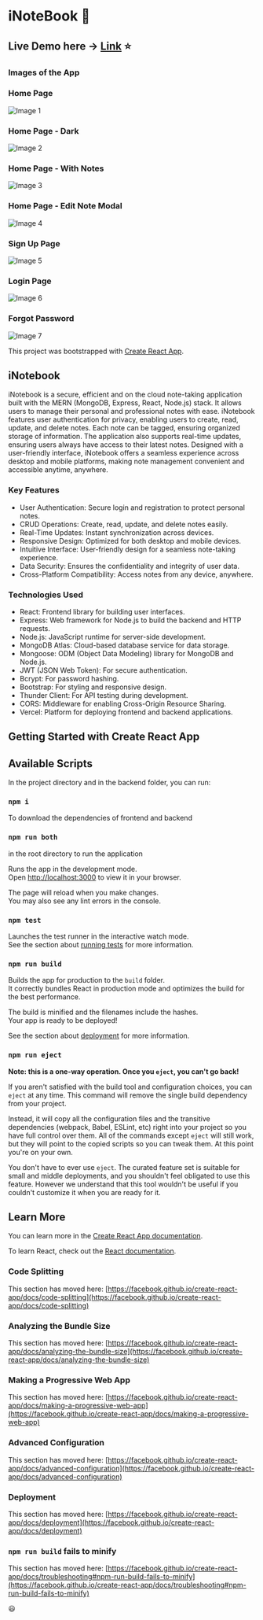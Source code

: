 # iNoteBook :tada:

## Live Demo here  -> [Link](https://i-note-book-frontend-zeta.vercel.app/login) ⭐

### Images of the App 

### Home Page
![Image 1](https://github.com/Neel-max-cpu/iNoteBook/blob/main/public/images/home.png?raw=true)
### Home Page - Dark
![Image 2](https://github.com/Neel-max-cpu/iNoteBook/blob/main/public/images/home_dark.png?raw=true)
### Home Page - With Notes
![Image 3](https://github.com/Neel-max-cpu/iNoteBook/blob/main/public/images/home_notes.png?raw=true)
### Home Page - Edit Note Modal
![Image 4](https://github.com/Neel-max-cpu/iNoteBook/blob/main/public/images/edit_modal.png?raw=true)
### Sign Up Page
![Image 5](https://github.com/Neel-max-cpu/iNoteBook/blob/main/public/images/signup.png?raw=true)
### Login Page
![Image 6](https://github.com/Neel-max-cpu/iNoteBook/blob/main/public/images/login.png?raw=true)
### Forgot Password
![Image 7](https://github.com/Neel-max-cpu/iNoteBook/blob/main/public/images/forgot_pass.png?raw=true)



This project was bootstrapped with [Create React App](https://github.com/facebook/create-react-app).

## iNotebook
iNotebook is a secure, efficient and on the cloud note-taking application built with the MERN (MongoDB, Express, React, Node.js) stack. It allows users to manage their personal and professional notes with ease. iNotebook features user authentication for privacy, enabling users to create, read, update, and delete notes. Each note can be tagged, ensuring organized storage of information. The application also supports real-time updates, ensuring users always have access to their latest notes. Designed with a user-friendly interface, iNotebook offers a seamless experience across desktop and mobile platforms, making note management convenient and accessible anytime, anywhere.


### Key Features
* User Authentication: Secure login and registration to protect personal notes.
* CRUD Operations: Create, read, update, and delete notes easily.
* Real-Time Updates: Instant synchronization across devices.
* Responsive Design: Optimized for both desktop and mobile devices.
* Intuitive Interface: User-friendly design for a seamless note-taking experience.
* Data Security: Ensures the confidentiality and integrity of user data.
* Cross-Platform Compatibility: Access notes from any device, anywhere.

### Technologies Used
* React: Frontend library for building user interfaces.
* Express: Web framework for Node.js to build the backend and HTTP requests.
* Node.js: JavaScript runtime for server-side development.
* MongoDB Atlas: Cloud-based database service for data storage.
* Mongoose: ODM (Object Data Modeling) library for MongoDB and Node.js.
* JWT (JSON Web Token): For secure authentication.
* Bcrypt: For password hashing.
* Bootstrap: For styling and responsive design.
* Thunder Client: For API testing during development.
* CORS: Middleware for enabling Cross-Origin Resource Sharing.
* Vercel: Platform for deploying frontend and backend applications.


## Getting Started with Create React App
## Available Scripts

In the project directory and in the backend folder, you can run:
### `npm i`
To download the dependencies of frontend and backend


### `npm run both` 
in the root directory to run the application


Runs the app in the development mode.\
Open [http://localhost:3000](http://localhost:3000) to view it in your browser.

The page will reload when you make changes.\
You may also see any lint errors in the console.

### `npm test`

Launches the test runner in the interactive watch mode.\
See the section about [running tests](https://facebook.github.io/create-react-app/docs/running-tests) for more information.

### `npm run build`

Builds the app for production to the `build` folder.\
It correctly bundles React in production mode and optimizes the build for the best performance.

The build is minified and the filenames include the hashes.\
Your app is ready to be deployed!

See the section about [deployment](https://facebook.github.io/create-react-app/docs/deployment) for more information.

### `npm run eject`

**Note: this is a one-way operation. Once you `eject`, you can't go back!**

If you aren't satisfied with the build tool and configuration choices, you can `eject` at any time. This command will remove the single build dependency from your project.

Instead, it will copy all the configuration files and the transitive dependencies (webpack, Babel, ESLint, etc) right into your project so you have full control over them. All of the commands except `eject` will still work, but they will point to the copied scripts so you can tweak them. At this point you're on your own.

You don't have to ever use `eject`. The curated feature set is suitable for small and middle deployments, and you shouldn't feel obligated to use this feature. However we understand that this tool wouldn't be useful if you couldn't customize it when you are ready for it.

## Learn More

You can learn more in the [Create React App documentation](https://facebook.github.io/create-react-app/docs/getting-started).

To learn React, check out the [React documentation](https://reactjs.org/).

### Code Splitting

This section has moved here: [https://facebook.github.io/create-react-app/docs/code-splitting](https://facebook.github.io/create-react-app/docs/code-splitting)

### Analyzing the Bundle Size

This section has moved here: [https://facebook.github.io/create-react-app/docs/analyzing-the-bundle-size](https://facebook.github.io/create-react-app/docs/analyzing-the-bundle-size)

### Making a Progressive Web App

This section has moved here: [https://facebook.github.io/create-react-app/docs/making-a-progressive-web-app](https://facebook.github.io/create-react-app/docs/making-a-progressive-web-app)

### Advanced Configuration

This section has moved here: [https://facebook.github.io/create-react-app/docs/advanced-configuration](https://facebook.github.io/create-react-app/docs/advanced-configuration)

### Deployment

This section has moved here: [https://facebook.github.io/create-react-app/docs/deployment](https://facebook.github.io/create-react-app/docs/deployment)

### `npm run build` fails to minify

This section has moved here: [https://facebook.github.io/create-react-app/docs/troubleshooting#npm-run-build-fails-to-minify](https://facebook.github.io/create-react-app/docs/troubleshooting#npm-run-build-fails-to-minify)

😃